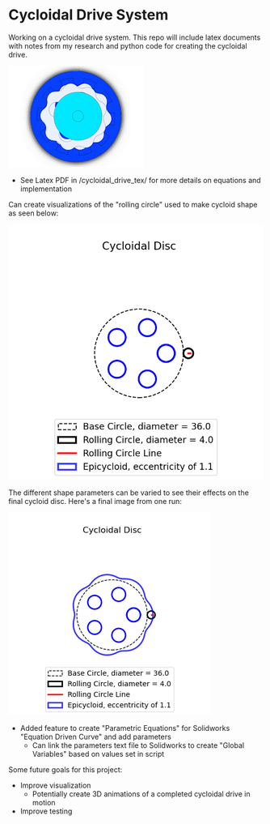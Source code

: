 # Cycloidal Drive System

Working on a cycloidal drive system. This repo will include latex documents with notes from my research and python code for creating the cycloidal drive.

![Full Cycloid GIF](imgs/cycloid_assm_wExplodegif.gif)

- See Latex PDF in /cycloidal_drive_tex/ for more details on equations and implementation

Can create visualizations of the "rolling circle" used to make cycloid shape as seen below:

![Cycloid GIF](/imgs/plot_ecc_1.1_03_31_2023_1055.gif)

The different shape parameters can be varied to see their effects on the final cycloid disc.
Here's a final image from one run:

![Cyloid PNG](imgs/cycloid_plot_03_31_2023_1054.png)

- Added feature to create "Parametric Equations" for Solidworks "Equation Driven Curve" and add parameters
    - Can link the parameters text file to Solidworks to create "Global Variables" based on values set in script


Some future goals for this project:
- Improve visualization
    - Potentially create 3D animations of a completed cycloidal drive in motion
- Improve testing
